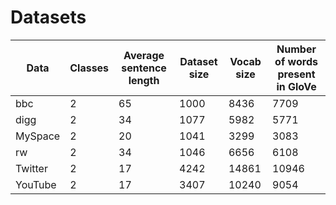 # Datasets

**Data** | Classes | Average sentence length | Dataset size | Vocab size | Number of words present in GloVe
--- | --- | --- | --- | --- | --- 
bbc | 2 | 65 | 1000 | 8436 | 7709 
digg | 2 | 34 | 1077 | 5982 | 5771 
MySpace | 2 | 20 | 1041 | 3299 | 3083 
rw | 2 | 34 | 1046 | 6656 | 6108 
Twitter | 2 | 17 | 4242 | 14861 | 10946
YouTube | 2 | 17 | 3407 | 10240 | 9054
